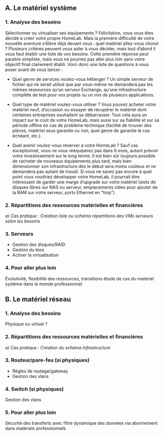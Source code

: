 
## A.	Le matériel système
### 1.	Analyse des besoins
Sélectionner ou virtualiser ses équipements ?
    Félicitation, vous vous êtes décidé à créer votre propre HomeLab. Mais la première difficulté de votre nouvelle aventure s’élève déjà devant vous : quel matériel allez-vous choisir ? Plusieurs critères peuvent vous aider à vous décider, mais tout d’abord il vous faut établir une liste de vos besoins. Cette première réponse peut paraitre simpliste, mais vous ne pourrez pas aller plus loin sans votre objectif final clairement établi. Voici donc une liste de questions à vous poser avant de vous lancer : 

- Quel genre de services voulez-vous héberger ? Un simple serveur de fichier qui ne serait utilisé que par vous-même ne demandera pas les mêmes ressources qu’un serveur Exchange, qu’une infrastructure complète de test pour vos projets ou un mix de plusieurs applications.

- Quel type de matériel voulez-vous utiliser ? Vous pouvez acheter votre matériel neuf, d’occasion ou essayer de récupérer le matériel dont certaines entreprises souhaitent se débarrasser. Tout cela aura un impact sur le coût de votre HomeLab, mais aussi sur sa fiabilité et sur sa période offline en cas de problème technique (facilité de trouver des pièces, matériel sous garantie ou non, quel genre de garantie le cas échéant, etc.). 

- Quel avenir voulez-vous réserver à votre HomeLab ? Sauf cas exceptionnel, vous ne vous rééquiperez pas dans 6 mois, autant prévoir votre investissement sur le long terme. Il est bien sûr toujours possible de racheter de nouveaux équipements plus tard, mais bien dimensionner son infrastructure dès le début sera moins coûteux et ne demandera pas autant de travail. Si vous ne savez pas encore à quel point vous voudriez développer votre HomeLab, il pourrait être intéressant de garder une marge d’upgrade sur votre matériel (slots de disques libres sur NAS ou serveur, emplacements vides pour ajouter de la RAM sur votre serveur, ports Ethernet en “trop”). 

### 2.	Répartitions des ressources matérielles et financières
*a)	Cas pratique : Création liste ou schéma répartitions des VMs serveurs selon les besoins*
### 3.	Serveurs
- Gestion des disques/RAID
- Gestion du bios
- Activer la virtualisation
### 4.	Pour aller plus loin
Évolutivité, flexibilité des ressources, transitions étude de cas du matériel système dans le monde professionnel
## B.	Le matériel réseau
### 1.	Analyse des besoins
Physique ou virtuel ?
### 2.	Répartitions des ressources matérielles et financières
*a)	Cas pratique : Création du schéma infrastructure*
### 3.	Routeur/pare-feu (si physiques)
- Règles de routage/gateway
- Gestion des vlans
### 4.	Switch (si physiques)
Gestion des vlans
### 5.	Pour aller plus loin
Sécurité des transferts avec filtre dynamique des données via abonnement dans matériels professionnels
